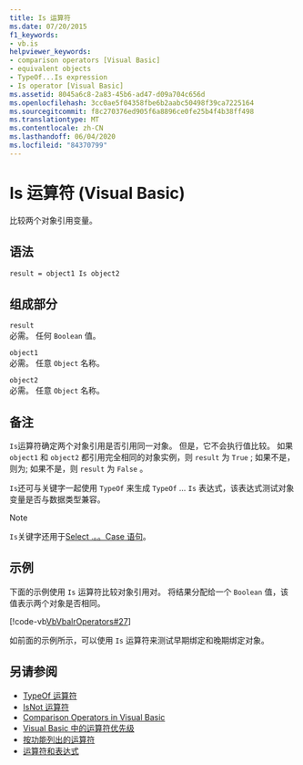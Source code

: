 ```yaml
---
title: Is 运算符
ms.date: 07/20/2015
f1_keywords:
- vb.is
helpviewer_keywords:
- comparison operators [Visual Basic]
- equivalent objects
- TypeOf...Is expression
- Is operator [Visual Basic]
ms.assetid: 8045a6c8-2a83-45b6-ad47-d09a704c656d
ms.openlocfilehash: 3cc0ae5f04358fbe6b2aabc50498f39ca7225164
ms.sourcegitcommit: f8c270376ed905f6a8896ce0fe25b4f4b38ff498
ms.translationtype: MT
ms.contentlocale: zh-CN
ms.lasthandoff: 06/04/2020
ms.locfileid: "84370799"
---
```

# <a name="is-operator-visual-basic"></a>Is 运算符 (Visual Basic)
比较两个对象引用变量。  
  
## <a name="syntax"></a>语法  
  
```vb  
result = object1 Is object2  
```  
  
## <a name="parts"></a>组成部分  
 `result`  
 必需。 任何 `Boolean` 值。  
  
 `object1`  
 必需。 任意 `Object` 名称。  
  
 `object2`  
 必需。 任意 `Object` 名称。  
  
## <a name="remarks"></a>备注  
 `Is`运算符确定两个对象引用是否引用同一对象。 但是，它不会执行值比较。 如果 `object1` 和 `object2` 都引用完全相同的对象实例，则 `result` 为 `True` ; 如果不是，则为; 如果不是，则 `result` 为 `False` 。  
  
 `Is`还可与关键字一起使用 `TypeOf` 来生成 `TypeOf` ... `Is` 表达式，该表达式测试对象变量是否与数据类型兼容。  
  
> [!NOTE]
> `Is`关键字还用于[Select .。。Case 语句](../statements/select-case-statement.md)。  
  
## <a name="example"></a>示例  
 下面的示例使用 `Is` 运算符比较对象引用对。 将结果分配给一个 `Boolean` 值，该值表示两个对象是否相同。  
  
 [!code-vb[VbVbalrOperators#27](~/samples/snippets/visualbasic/VS_Snippets_VBCSharp/VbVbalrOperators/VB/Class1.vb#27)]  
  
 如前面的示例所示，可以使用 `Is` 运算符来测试早期绑定和晚期绑定对象。  
  
## <a name="see-also"></a>另请参阅

- [TypeOf 运算符](typeof-operator.md)
- [IsNot 运算符](isnot-operator.md)
- [Comparison Operators in Visual Basic](../../programming-guide/language-features/operators-and-expressions/comparison-operators.md)
- [Visual Basic 中的运算符优先级](operator-precedence.md)
- [按功能列出的运算符](operators-listed-by-functionality.md)
- [运算符和表达式](../../programming-guide/language-features/operators-and-expressions/index.md)
